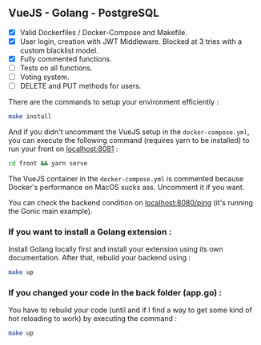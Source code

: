## VueJS - Golang - PostgreSQL

- [x] Valid Dockerfiles / Docker-Compose and Makefile.
- [x] User login, creation with JWT Middleware. Blocked at 3 tries with a custom blacklist model.
- [x] Fully commented functions.
- [ ] Tests on all functions.
- [ ] Voting system.
- [ ] DELETE and PUT methods for users.

There are the commands to setup your environment efficiently :

```bash
make install
```
And if you didn't uncomment the VueJS setup in the `docker-compose.yml`, you can execute the following command (requires yarn to be installed) to run your front on [localhost:8081](http://localhost:8081) : 

```bash
cd front && yarn serve
```

The VueJS container in the `docker-compose.yml` is commented because Docker's performance on MacOS sucks ass. Uncomment it if you want.

You can check the backend condition on [localhost:8080/ping](http://localhost:8080/ping) (it's running the Gonic main example).
 

### If you want to install a Golang extension : 

Install Golang locally first and install your extension using its own documentation.
After that, rebuild your backend using :

```bash
make up
```

### If you changed your code in the back folder (app.go) :

You have to rebuild your code (until and if I find a way to get some kind of hot reloading to work) by executing the command : 

```bash
make up
```
